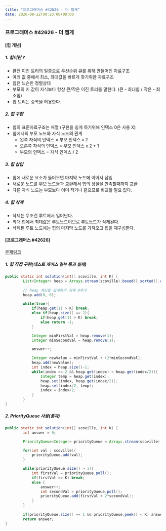 ```yaml
---
title: "프로그래머스 #42626 - 더 맵게"
date: 2020-09-22T00:20:00+09:00
---
```


### 프로그래머스 #42626 - 더 맵게


#### [힙 개념]

##### 1. 힙이란 ?

* 완전 이진 트리의 일종으로 우선순위 큐를 위해 만들어진 자료구조
* 여러 값 중에서 최소, 최대값을 빠르게 찾기위한 자료구조
* 힙은 느슨한 정렬상태
* 부모의 키 값이 자식보다 항상 큰/작은 이진 트리를 말한다. (큰 - 최대힙 / 작은 - 최소힙)
* 힙 트리는 중복을 허용한다.

##### 2.  힙 구현

* 힙의 표준자료구조는 배열 (구현을 쉽게 하기위해 인덱스 0은 사용 X)
* 힙에서의 부모 노드와 자식 노드의 관계
  * 왼쪽 자식의 인덱스 = 부모 인덱스 x 2
  * 오른쪽 자식의 인덱스 = 부모 인덱스 x 2 + 1
  * 부모의 인덱스 = 자식 인덱스 / 2

##### 3. 힙 삽입

* 힙에 새로운 요소가 들어오면 마지막 노드에 이어서 삽입
* 새로운 노드를 부모 노드들과 교환해서 힙의 성질을 만족할때까지 교환
* 다른 자식 노드는 부모보다 이미 작거나 같으므로 비교할 필요 없다.

##### 4. 힙 삭제

* 삭제는 무조건 루트에서 일어난다.
* 최대 힙에서 최대값은 루트노드이므로 루트노드가 삭제된다.
* 삭제된 루트 노드에는 힙의 마지막 노드를 가져오고 힙을 재구성한다.




#### [프로그래머스 #42626]

[문제링크](https://programmers.co.kr/learn/courses/30/lessons/42626)

##### 1. 힙 직접 구현(테스트 케이스 일부 통과 실패)

```java
public static int solution(int[] scoville, int K) {
		List<Integer> heap = Arrays.stream(scoville).boxed().sorted().collect(Collectors.toList());
        
    	// heap 계산을 쉽게하기 위해 0추가
        heap.add(0, 0);

        while(true){
            if(heap.get(1) > K) break;
            else if(heap.size() == 2){
                if(heap.get(1) > K) break;
                else return -1;
            }

            Integer minFirstVal = heap.remove(1);
            Integer minSecondVal = heap.remove(1);

            answer++;

            Integer newValue = minFirstVal + (2*minSecondVal);
            heap.add(newValue);
            int index = heap.size()-1;
            while(index >= 2 && heap.get(index) < heap.get(index/2)){
                Integer temp = heap.get(index);
                heap.set(index, heap.get(index/2));
                heap.set(index/2, temp);
                index = index/2;
            }
        }
}
```



##### 2. PriorityQueue 사용(통과)

```java
public static int solution(int[] scoville, int K) {
        int answer = 0;

        PriorityQueue<Integer> priorityQueue = Arrays.stream(scoville).;

        for(int val : scoville){
            priorityQueue.add(val);
        }

        while(priorityQueue.size() > 1){
            int firstVal = priorityQueue.poll();
            if(firstVal >= K) break;
            else {
                answer++;
                int secondVal = priorityQueue.poll();
                priorityQueue.add(firstVal + 2*secondVal);
            }
        }
        
        if(priorityQueue.size() == 1 && priorityQueue.peek() < K) answer = -1;
        return answer;
}
```

